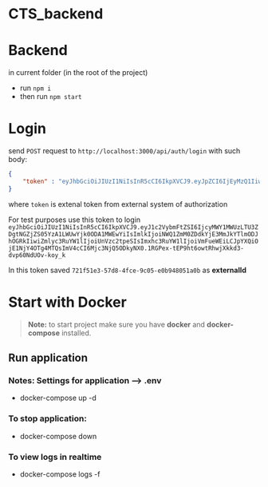 # CTS_backend

# Backend
in current folder (in the root of the project)

* run `npm i` 	
* then run `npm start` 	

# Login
send `POST` request to `http://localhost:3000/api/auth/login` with such body:
``` JSON
{
    "token" : "eyJhbGciOiJIUzI1NiIsInR5cCI6IkpXVCJ9.eyJpZCI6IjEyMzQ1IiwiZmlyc3RuYW1lIjoiT3N0YXAiLCJsYXN0bmFtZSI6IlB5cGtpbiIsImlhdCI6MTU1OTg5NDExOCwiZXhwIjoyNzY5NDk0MTE4fQ.Ft5tVUkBi7j28-N3ao97-AloBlw-CdqHIPb3V9KQ384"
}
```
where `token` is extenal token from external system of authorization

For test purposes use this token to login
`eyJhbGciOiJIUzI1NiIsInR5cCI6IkpXVCJ9.eyJ1c2VybmFtZSI6IjcyMWY1MWUzLTU3ZDgtNGZjZS05YzA1LWUwYjk0ODA1MWEwYiIsImlkIjoiNWQ1ZmM0ZDdkYjE3MmJkYTlmODJhOGRkIiwiZmlyc3RuYW1lIjoiUnVzc2tpeSIsImxhc3RuYW1lIjoiVmFueWEiLCJpYXQiOjE1NjY4OTg4MTQsImV4cCI6Mjc3NjQ5ODkyNX0.1RGPex-tEP9ht6owtRhwjXkkd3-dvp60NdUOv-koy_k`

In this token saved `721f51e3-57d8-4fce-9c05-e0b948051a0b` as **externalId**

# Start with Docker
> **Note:** to start project make sure you have **docker** and **docker-compose** installed.

## Run application

### Notes: Settings for application --> .env 

- docker-compose up -d

### To stop application:

- docker-compose down

### To view logs in realtime

- docker-compose logs -f